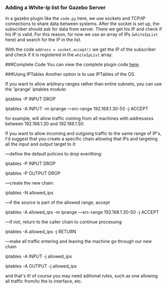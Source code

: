 ### Adding a White-Ip list for Gazebo Server

In a gazebo plugin like the `code.py` here, we use sockets and TCP/IP connections to share data between systems.
After the socket is set up, the subscriber should ask for data from server.
There we get his IP and check if his IP is valid.
For this reason, for now we use an array of IPs (`whiteIpList` here) and search for the IP in the list.

With the code `address = socket.accept()` we get the IP of the subscriber and check if it is registered 
in the `whiteIpList` array.


###Complete Code
You can view the complete plugin code [here](https://github.com/SOSVR/VRRCS_RoboCup2016/blob/master/gazebo-white-ip/code.py).

###Using IPTables
Another option is to use IPTables of the OS.

If you want to allow arbitrary ranges rather than entire subnets, you can use the 'iprange' iptables module:

iptables -P INPUT DROP

iptables -A INPUT -m iprange —src-range 192.168.1.30-50 -j ACCEPT

for example, will allow traffic coming from all machines with addressess between 192.168.1.30 and 192.168.1.50.

If you want to allow incoming and outgoing traffic to the same range of IP's, I'd suggest that you create a specific chain allowing that IPs and targeting all the input and output target to it:

—define the default policies to drop everithing:

iptables -P INPUT DROP

iptables -P OUTPUT DROP

—create the new chain:

iptables -N allowed_ips

—if the source is part of the allowed range, accept

iptables -A allowed_ips -m iprange —src-range 192.168.1.30-50 -j ACCEPT

—if not, return to the caller chain to continue processing

iptables -A allowed_ips -j RETURN

—make all traffic entering and leaving the machine go through our new chain

iptables -A INPUT -j allowed_ips

iptables -A OUTPUT -j allowed_ips

and that's it! of course you may need aditional rules, such as one allowing all traffic from/to the lo interface, etc.